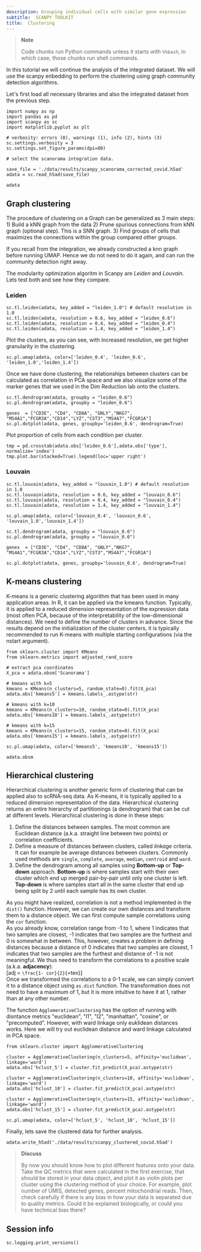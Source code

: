```yaml
---
description: Grouping individual cells with similar gene expression
subtitle:  SCANPY TOOLKIT
title:  Clustering
---
```


<div>

> **Note**
>
> Code chunks run Python commands unless it starts with `%%bash`, in
> which case, those chunks run shell commands.

</div>

In this tutorial we will continue the analysis of the integrated
dataset. We will use the scanpy enbedding to perform the clustering
using graph community detection algorithms.

Let's first load all necessary libraries and also the integrated dataset
from the previous step.

``` {python}
import numpy as np
import pandas as pd
import scanpy as sc
import matplotlib.pyplot as plt

# verbosity: errors (0), warnings (1), info (2), hints (3)
sc.settings.verbosity = 3             
sc.settings.set_figure_params(dpi=80)
```

``` {python}
# select the scanorama integration data.

save_file = './data/results/scanpy_scanorama_corrected_covid.h5ad'
adata = sc.read_h5ad(save_file)

adata
```

## Graph clustering

The procedure of clustering on a Graph can be generalized as 3 main
steps: 1) Build a kNN graph from the data 2) Prune spurious connections
from kNN graph (optional step). This is a SNN graph. 3) Find groups of
cells that maximizes the connections within the group compared other
groups.

If you recall from the integration, we already constructed a knn graph
before running UMAP. Hence we do not need to do it again, and can run
the community detection right away.

The modularity optimization algoritm in Scanpy are *Leiden* and
*Louvain*. Lets test both and see how they compare.

### Leiden

``` {python}
sc.tl.leiden(adata, key_added = "leiden_1.0") # default resolution in 1.0
sc.tl.leiden(adata, resolution = 0.6, key_added = "leiden_0.6")
sc.tl.leiden(adata, resolution = 0.4, key_added = "leiden_0.4")
sc.tl.leiden(adata, resolution = 1.4, key_added = "leiden_1.4")
```

Plot the clusters, as you can see, with increased resolution, we get
higher granularity in the clustering.

``` {python}
sc.pl.umap(adata, color=['leiden_0.4', 'leiden_0.6', 'leiden_1.0','leiden_1.4'])
```

Once we have done clustering, the relationships between clusters can be
calculated as correlation in PCA space and we also visualize some of the
marker genes that we used in the Dim Reduction lab onto the clusters.

``` {python}
sc.tl.dendrogram(adata, groupby = "leiden_0.6")
sc.pl.dendrogram(adata, groupby = "leiden_0.6")

genes  = ["CD3E", "CD4", "CD8A", "GNLY","NKG7", "MS4A1","FCGR3A","CD14","LYZ","CST3","MS4A7","FCGR1A"]
sc.pl.dotplot(adata, genes, groupby='leiden_0.6', dendrogram=True)
```

Plot proportion of cells from each condition per cluster.

``` {python}
tmp = pd.crosstab(adata.obs['leiden_0.6'],adata.obs['type'], normalize='index')
tmp.plot.bar(stacked=True).legend(loc='upper right')
```

### Louvain

``` {python}
sc.tl.louvain(adata, key_added = "louvain_1.0") # default resolution in 1.0
sc.tl.louvain(adata, resolution = 0.6, key_added = "louvain_0.6")
sc.tl.louvain(adata, resolution = 0.4, key_added = "louvain_0.4")
sc.tl.louvain(adata, resolution = 1.4, key_added = "louvain_1.4")

sc.pl.umap(adata, color=['louvain_0.4', 'louvain_0.6', 'louvain_1.0','louvain_1.4'])

sc.tl.dendrogram(adata, groupby = "louvain_0.6")
sc.pl.dendrogram(adata, groupby = "louvain_0.6")

genes  = ["CD3E", "CD4", "CD8A", "GNLY","NKG7", "MS4A1","FCGR3A","CD14","LYZ","CST3","MS4A7","FCGR1A"]

sc.pl.dotplot(adata, genes, groupby='louvain_0.6', dendrogram=True)
```

## K-means clustering

K-means is a generic clustering algorithm that has been used in many
application areas. In R, it can be applied via the kmeans function.
Typically, it is applied to a reduced dimension representation of the
expression data (most often PCA, because of the interpretability of the
low-dimensional distances). We need to define the number of clusters in
advance. Since the results depend on the initialization of the cluster
centers, it is typically recommended to run K-means with multiple
starting configurations (via the nstart argument).

``` {python}
from sklearn.cluster import KMeans
from sklearn.metrics import adjusted_rand_score

# extract pca coordinates
X_pca = adata.obsm['Scanorama'] 

# kmeans with k=5
kmeans = KMeans(n_clusters=5, random_state=0).fit(X_pca) 
adata.obs['kmeans5'] = kmeans.labels_.astype(str)

# kmeans with k=10
kmeans = KMeans(n_clusters=10, random_state=0).fit(X_pca) 
adata.obs['kmeans10'] = kmeans.labels_.astype(str)

# kmeans with k=15
kmeans = KMeans(n_clusters=15, random_state=0).fit(X_pca) 
adata.obs['kmeans15'] = kmeans.labels_.astype(str)

sc.pl.umap(adata, color=['kmeans5', 'kmeans10', 'kmeans15'])

adata.obsm
```

## Hierarchical clustering

Hierarchical clustering is another generic form of clustering that can
be applied also to scRNA-seq data. As K-means, it is typically applied
to a reduced dimension representation of the data. Hierarchical
clustering returns an entire hierarchy of partitionings (a dendrogram)
that can be cut at different levels. Hierarchical clustering is done in
these steps:

1.  Define the distances between samples. The most common are Euclidean
    distance (a.k.a. straight line between two points) or correlation
    coefficients.
2.  Define a measure of distances between clusters, called *linkage*
    criteria. It can for example be average distances between clusters.
    Commonly used methods are `single`, `complete`, `average`, `median`,
    `centroid` and `ward`.
3.  Define the dendrogram among all samples using **Bottom-up** or
    **Top-down** approach. **Bottom-up** is where samples start with
    their own cluster which end up merged pair-by-pair until only one
    cluster is left. **Top-down** is where samples start all in the same
    cluster that end up being split by 2 until each sample has its own
    cluster.

As you might have realized, correlation is not a method implemented in
the `dist()` function. However, we can create our own distances and
transform them to a distance object. We can first compute sample
correlations using the `cor` function.\
As you already know, correlation range from -1 to 1, where 1 indicates
that two samples are closest, -1 indicates that two samples are the
furthest and 0 is somewhat in between. This, however, creates a problem
in defining distances because a distance of 0 indicates that two samples
are closest, 1 indicates that two samples are the furthest and distance
of -1 is not meaningful. We thus need to transform the correlations to a
positive scale (a.k.a. **adjacency**):\
\[adj = `\frac{1- cor}{2}`{=tex}\]\
Once we transformed the correlations to a 0-1 scale, we can simply
convert it to a distance object using `as.dist` function. The
transformation does not need to have a maximum of 1, but it is more
intuitive to have it at 1, rather than at any other number.

The function `AgglomerativeClustering` has the option of running with
disntance metrics "euclidean", "l1", "l2", "manhattan", "cosine", or
"precomputed". However, with ward linkage only euklidean distances
works. Here we will try out euclidean distance and ward linkage
calculated in PCA space.

``` {python}
from sklearn.cluster import AgglomerativeClustering

cluster = AgglomerativeClustering(n_clusters=5, affinity='euclidean', linkage='ward')
adata.obs['hclust_5'] = cluster.fit_predict(X_pca).astype(str)

cluster = AgglomerativeClustering(n_clusters=10, affinity='euclidean', linkage='ward')
adata.obs['hclust_10'] = cluster.fit_predict(X_pca).astype(str)

cluster = AgglomerativeClustering(n_clusters=15, affinity='euclidean', linkage='ward')
adata.obs['hclust_15'] = cluster.fit_predict(X_pca).astype(str)

sc.pl.umap(adata, color=['hclust_5', 'hclust_10', 'hclust_15'])
```

Finally, lets save the clustered data for further analysis.

``` {python}
adata.write_h5ad('./data/results/scanpy_clustered_covid.h5ad')
```

<div>

> **Discuss**
>
> By now you should know how to plot different features onto your data.
> Take the QC metrics that were calculated in the first exercise, that
> should be stored in your data object, and plot it as violin plots per
> cluster using the clustering method of your choice. For example, plot
> number of UMIS, detected genes, percent mitochondrial reads. Then,
> check carefully if there is any bias in how your data is separated due
> to quality metrics. Could it be explained biologically, or could you
> have technical bias there?

</div>

## Session info

``` {python}
sc.logging.print_versions()
```
